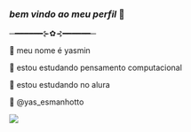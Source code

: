 ### _bem_ _vindo_ _ao_ _meu_ _perfil_ 🤍
  ─━━━━━━⊱✿⊰━━━━━━─



🌙 meu nome é yasmin

🌙 estou estudando pensamento computacional

🌙 estou estudando no alura

🌙 @yas_esmanhotto


![](https://media.tenor.com/CiJuhjUFaeIAAAAC/gojo-satoru-jujutsu-kaisen.gif)

